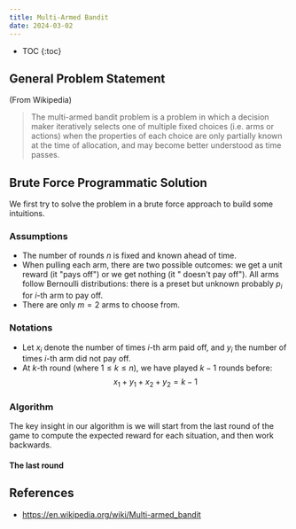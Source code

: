 ```yaml
---
title: Multi-Armed Bandit
date: 2024-03-02
---
```


* TOC
{:toc}

## General Problem Statement

(From Wikipedia)

> The multi-armed bandit problem is a problem in which a decision maker iteratively selects one of multiple fixed
> choices (i.e. arms or actions) when the properties of each choice are only partially known at the time of allocation,
> and may become better understood as time passes.

## Brute Force Programmatic Solution

We first try to solve the problem in a brute force approach to build some intuitions.

### Assumptions

* The number of rounds $n$ is fixed and known ahead of time.
* When pulling each arm, there are two possible outcomes: we get a unit reward (it "pays off") or we get nothing (it "
  doesn't pay off"). All arms follow Bernoulli distributions: there is a preset but unknown probably $p_i$ for $i$-th
  arm to pay off.
* There are only $m=2$ arms to choose from.

### Notations

* Let $x_i$ denote the number of times $i$-th arm paid off, and $y_i$ the number of times $i$-th arm did not pay off. 
* At $k$-th round (where $1 \leq k \leq n$), we have played $k-1$ rounds before: $$x_1 + y_1 + x_2 + y_2 = k-1$$

### Algorithm

The key insight in our algorithm is we will start from the last round of the game to compute the expected reward for
each situation, and then work backwards.

#### The last round


## References

* <https://en.wikipedia.org/wiki/Multi-armed_bandit>